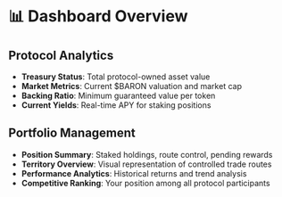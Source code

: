 # 📊 Dashboard Overview

## Protocol Analytics
- **Treasury Status**: Total protocol-owned asset value
- **Market Metrics**: Current $BARON valuation and market cap  
- **Backing Ratio**: Minimum guaranteed value per token
- **Current Yields**: Real-time APY for staking positions

## Portfolio Management
- **Position Summary**: Staked holdings, route control, pending rewards
- **Territory Overview**: Visual representation of controlled trade routes
- **Performance Analytics**: Historical returns and trend analysis
- **Competitive Ranking**: Your position among all protocol participants